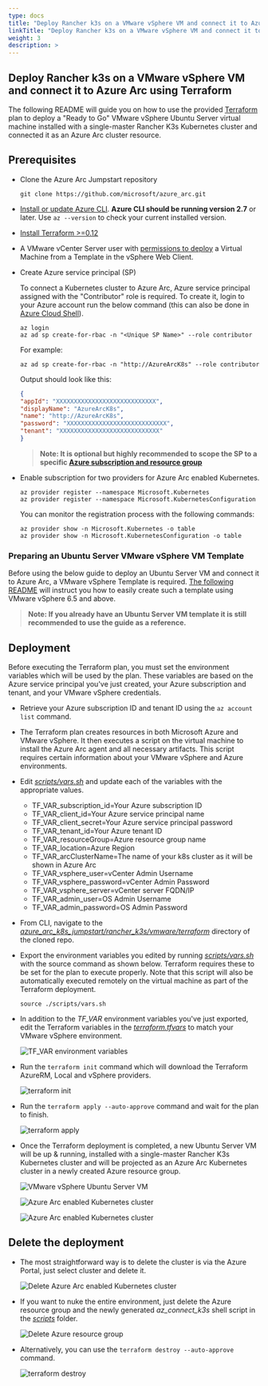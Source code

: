 ```yaml
---
type: docs
title: "Deploy Rancher k3s on a VMware vSphere VM and connect it to Azure Arc using Terraform"
linkTitle: "Deploy Rancher k3s on a VMware vSphere VM and connect it to Azure Arc using Terraform"
weight: 3
description: >
---
```


## Deploy Rancher k3s on a VMware vSphere VM and connect it to Azure Arc using Terraform

The following README will guide you on how to use the provided [Terraform](https://www.terraform.io/) plan to deploy a "Ready to Go" VMware vSphere Ubuntu Server virtual machine installed with a single-master Rancher K3s Kubernetes cluster and connected it as an Azure Arc cluster resource.

## Prerequisites

* Clone the Azure Arc Jumpstart repository

    ```console
    git clone https://github.com/microsoft/azure_arc.git
    ```

* [Install or update Azure CLI](https://docs.microsoft.com/en-us/cli/azure/install-azure-cli?view=azure-cli-latest). **Azure CLI should be running version 2.7** or later. Use ```az --version``` to check your current installed version.

* [Install Terraform >=0.12](https://learn.hashicorp.com/terraform/getting-started/install.html)

* A VMware vCenter Server user with [permissions to deploy](https://docs.vmware.com/en/VMware-vSphere/6.7/com.vmware.vsphere.vm_admin.doc/GUID-8254CD05-CC06-491D-BA56-A773A32A8130.html) a Virtual Machine from a Template in the vSphere Web Client.

* Create Azure service principal (SP)

    To connect a Kubernetes cluster to Azure Arc, Azure service principal assigned with the "Contributor" role is required. To create it, login to your Azure account run the below command (this can also be done in [Azure Cloud Shell](https://shell.azure.com/)).

    ```console
    az login
    az ad sp create-for-rbac -n "<Unique SP Name>" --role contributor
    ```

    For example:

    ```console
    az ad sp create-for-rbac -n "http://AzureArcK8s" --role contributor
    ```

    Output should look like this:

    ```json
    {
    "appId": "XXXXXXXXXXXXXXXXXXXXXXXXXXXX",
    "displayName": "AzureArcK8s",
    "name": "http://AzureArcK8s",
    "password": "XXXXXXXXXXXXXXXXXXXXXXXXXXXX",
    "tenant": "XXXXXXXXXXXXXXXXXXXXXXXXXXXX"
    }
    ```

    > **Note: It is optional but highly recommended to scope the SP to a specific [Azure subscription and resource group](https://docs.microsoft.com/en-us/cli/azure/ad/sp?view=azure-cli-latest)**

* Enable subscription for two providers for Azure Arc enabled Kubernetes.
  
  ```console
  az provider register --namespace Microsoft.Kubernetes
  az provider register --namespace Microsoft.KubernetesConfiguration
  ```

  You can monitor the registration process with the following commands:

  ```console
  az provider show -n Microsoft.Kubernetes -o table
  az provider show -n Microsoft.KubernetesConfiguration -o table
  ```

### Preparing an Ubuntu Server VMware vSphere VM Template

Before using the below guide to deploy an Ubuntu Server VM and connect it to Azure Arc, a VMware vSphere Template is required. [The following README](https://github.com/microsoft/azure_arc/blob/1c97f28b995ed67d8bcdb7a4716f99050a7ce714/docs/azure_arc_jumpstart/azure_arc_servers/vmware/vmware_terraform_ubuntu/vmware_ubuntu_template/_index.md) will instruct you how to easily create such a template using VMware vSphere 6.5 and above.

> **Note: If you already have an Ubuntu Server VM template it is still recommended to use the guide as a reference.**

## Deployment

Before executing the Terraform plan, you must set the environment variables which will be used by the plan. These variables are based on the Azure service principal you've just created, your Azure subscription and tenant, and your VMware vSphere credentials.

* Retrieve your Azure subscription ID and tenant ID using the ```az account list``` command.

* The Terraform plan creates resources in both Microsoft Azure and VMware vSphere. It then executes a script on the virtual machine to install the Azure Arc agent and all necessary artifacts. This script requires certain information about your VMware vSphere and Azure environments.

* Edit [*scripts/vars.sh*](https://github.com/microsoft/azure_arc/blob/main/azure_arc_k8s_jumpstart/rancher_k3s/vmware/terraform/scripts/vars.sh) and update each of the variables with the appropriate values.

    * TF_VAR_subscription_id=Your Azure subscription ID
    * TF_VAR_client_id=Your Azure service principal name
    * TF_VAR_client_secret=Your Azure service principal password
    * TF_VAR_tenant_id=Your Azure tenant ID
    * TF_VAR_resourceGroup=Azure resource group name
    * TF_VAR_location=Azure Region
    * TF_VAR_arcClusterName=The name of your k8s cluster as it will be shown in Azure Arc
    * TF_VAR_vsphere_user=vCenter Admin Username
    * TF_VAR_vsphere_password=vCenter Admin Password
    * TF_VAR_vsphere_server=vCenter server FQDN/IP
    * TF_VAR_admin_user=OS Admin Username
    * TF_VAR_admin_password=OS Admin Password

* From CLI, navigate to the [*azure_arc_k8s_jumpstart/rancher_k3s/vmware/terraform*](https://github.com/microsoft/azure_arc/tree/main/azure_arc_k8s_jumpstart/rancher_k3s/vmware/terraform) directory of the cloned repo.

* Export the environment variables you edited by running [*scripts/vars.sh*](https://github.com/microsoft/azure_arc/blob/main/azure_arc_k8s_jumpstart/rancher_k3s/vmware/terraform/scripts/vars.sh) with the source command as shown below. Terraform requires these to be set for the plan to execute properly. Note that this script will also be automatically executed remotely on the virtual machine as part of the Terraform deployment.

    ```console
    source ./scripts/vars.sh
    ```

* In addition to the *TF_VAR* environment variables you've just exported, edit the Terraform variables in the [*terraform.tfvars*](https://github.com/microsoft/azure_arc/blob/main/azure_arc_k8s_jumpstart/rancher_k3s/vmware/terraform/terraform.tfvars) to match your VMware vSphere environment.

    ![TF_VAR environment variables](./01.png)

* Run the ```terraform init``` command which will download the Terraform AzureRM, Local and vSphere providers.

    ![terraform init](./02.png)

* Run the ```terraform apply --auto-approve``` command and wait for the plan to finish.

    ![terraform apply](./03.png)

* Once the Terraform deployment is completed, a new Ubuntu Server VM will be up & running, installed with a single-master Rancher K3s Kubernetes cluster and will be projected as an Azure Arc Kubernetes cluster in a newly created Azure resource group.

    ![VMware vSphere Ubuntu Server VM](./04.png)

    ![Azure Arc enabled Kubernetes cluster](./05.png)

    ![Azure Arc enabled Kubernetes cluster](./06.png)

## Delete the deployment

* The most straightforward way is to delete the cluster is via the Azure Portal, just select cluster and delete it.

    ![Delete Azure Arc enabled Kubernetes cluster](./07.png)

* If you want to nuke the entire environment, just delete the Azure resource group and the newly generated *az_connect_k3s* shell script in the [*scripts*](https://github.com/microsoft/azure_arc/blob/main/azure_arc_k8s_jumpstart/rancher_k3s/vmware/terraform/scripts) folder.

    ![Delete Azure resource group](./08.png)

* Alternatively, you can use the ```terraform destroy --auto-approve``` command.

    ![terraform destroy](./09.png)
